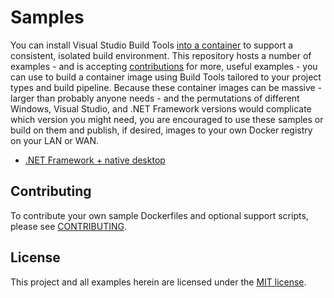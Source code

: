 # Samples
You can install Visual Studio Build Tools [into a container](https://docs.microsoft.com/en-us/visualstudio/install/build-tools-container) to support a consistent, isolated build environment. This repository hosts a number of examples - and is accepting [contributions](CONTRIBUTING.md) for more, useful examples - you can use to build a container image using Build Tools tailored to your project types and build pipeline. Because these container images can be massive - larger than probably anyone needs - and the permutations of different Windows, Visual Studio, and .NET Framework versions would complicate which version you might need, you are encouraged to use these samples or build on them and publish, if desired, images to your own Docker registry on your LAN or WAN.

* [.NET Framework + native desktop](managed-native-desktop/README.md)

## Contributing
To contribute your own sample Dockerfiles and optional support scripts, please see [CONTRIBUTING](CONTRIBUTING.md).

## License
This project and all examples herein are licensed under the [MIT license](LICENSE.txt).
